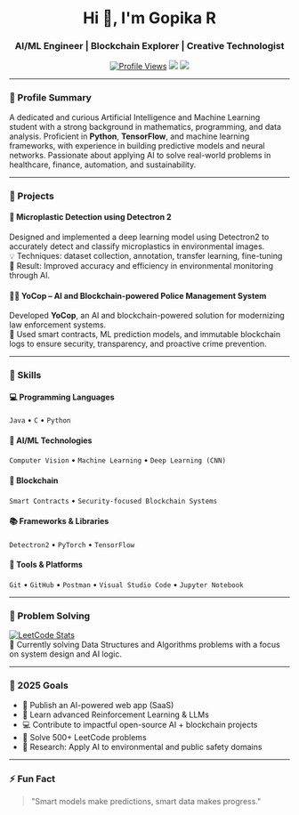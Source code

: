 <h1 align="center">Hi 👋, I'm Gopika R</h1>
<h3 align="center">AI/ML Engineer | Blockchain Explorer | Creative Technologist</h3>

<p align="center">
  <a href="https://github.com/your-username"><img src="https://komarev.com/ghpvc/?username=your-username&label=Profile%20views&color=0e75b6&style=flat" alt="Profile Views" /></a>
  <a href="https://linkedin.com/in/your-linkedin-id"><img src="https://img.shields.io/badge/LinkedIn-Connect-blue?logo=linkedin" /></a>
  <a href="https://leetcode.com/your-leetcode-id"><img src="https://img.shields.io/badge/LeetCode-Profile-orange?logo=leetcode" /></a>
</p>

---

### 🧠 Profile Summary

A dedicated and curious Artificial Intelligence and Machine Learning student with a strong background in mathematics, programming, and data analysis. Proficient in **Python**, **TensorFlow**, and machine learning frameworks, with experience in building predictive models and neural networks. Passionate about applying AI to solve real-world problems in healthcare, finance, automation, and sustainability.

---

### 🚀 Projects

#### 🔬 Microplastic Detection using Detectron 2
Designed and implemented a deep learning model using Detectron2 to accurately detect and classify microplastics in environmental images.  
💡 Techniques: dataset collection, annotation, transfer learning, fine-tuning  
🌿 Result: Improved accuracy and efficiency in environmental monitoring through AI.


#### 👮‍♂️ YoCop – AI and Blockchain-powered Police Management System
Developed **YoCop**, an AI and blockchain-powered solution for modernizing law enforcement systems.  
🔗 Used smart contracts, ML prediction models, and immutable blockchain logs to ensure security, transparency, and proactive crime prevention.

---

### 🧰 Skills

#### 💻 Programming Languages  
`Java` • `C` • `Python`

#### 🤖 AI/ML Technologies  
`Computer Vision` • `Machine Learning` • `Deep Learning (CNN)`

#### 🔐 Blockchain  
`Smart Contracts` • `Security-focused Blockchain Systems`

#### 📚 Frameworks & Libraries  
`Detectron2` • `PyTorch` • `TensorFlow`

#### 🧪 Tools & Platforms  
`Git` • `GitHub` • `Postman` • `Visual Studio Code` • `Jupyter Notebook`

---



### 🧩 Problem Solving

[![LeetCode Stats](https://img.shields.io/badge/LeetCode-Profile-orange?logo=leetcode)](https://leetcode.com/your-leetcode-id)  
🎯 Currently solving Data Structures and Algorithms problems with a focus on system design and AI logic.

---

### 🔭 2025 Goals

- 🚀 Publish an AI-powered web app (SaaS)
- 📖 Learn advanced Reinforcement Learning & LLMs
- 💻 Contribute to impactful open-source AI + blockchain projects
- 🧠 Solve 500+ LeetCode problems
- 🧪 Research: Apply AI to environmental and public safety domains

---

### ⚡ Fun Fact
> "Smart models make predictions, smart data makes progress."


